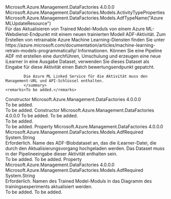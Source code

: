 <Type Name="AzureMLUpdateResourceActivity" FullName="Microsoft.Azure.Management.DataFactories.Models.AzureMLUpdateResourceActivity">
  <TypeSignature Language="C#" Value="public class AzureMLUpdateResourceActivity : Microsoft.Azure.Management.DataFactories.Models.ActivityTypeProperties" />
  <TypeSignature Language="ILAsm" Value=".class public auto ansi beforefieldinit AzureMLUpdateResourceActivity extends Microsoft.Azure.Management.DataFactories.Models.ActivityTypeProperties" />
  <TypeSignature Language="DocId" Value="T:Microsoft.Azure.Management.DataFactories.Models.AzureMLUpdateResourceActivity" />
  <TypeSignature Language="VB.NET" Value="Public Class AzureMLUpdateResourceActivity&#xA;Inherits ActivityTypeProperties" />
  <TypeSignature Language="F#" Value="type AzureMLUpdateResourceActivity = class&#xA;    inherit ActivityTypeProperties" />
  <AssemblyInfo>
    <AssemblyName>Microsoft.Azure.Management.DataFactories</AssemblyName>
    <AssemblyVersion>4.0.0.0</AssemblyVersion>
  </AssemblyInfo>
  <Base>
    <BaseTypeName>Microsoft.Azure.Management.DataFactories.Models.ActivityTypeProperties</BaseTypeName>
  </Base>
  <Interfaces />
  <Attributes>
    <Attribute>
      <AttributeName>Microsoft.Azure.Management.DataFactories.Models.AdfTypeName("AzureMLUpdateResource")</AttributeName>
    </Attribute>
  </Attributes>
  <Docs>
    <summary>
            Für das Aktualisieren von Trained Model-Moduls von einem Azure ML-Webdienst-Endpunkt mit einem neuen trainierten Modell ADF-Aktivität. Zum Erstellen von retrainable Azure Machine Learning-Diensten finden Sie unter https://azure.microsoft.com/documentation/articles/machine-learning-retrain-models-programmatically/ Informationen. Können Sie eine Pipeline ADF mit erstellen eine <see cref="T:Microsoft.Azure.Management.DataFactories.Models.AzureMLBatchExecutionActivity" /> durchführen, Umschulung und erzeugen eine neue iLearner in eine Ausgabe Dataset, verwenden Sie dieses Dataset als Eingabe für diese Aktivität einen Batch bewertungsendpunkt gepatcht.
            
            Die Azure ML Linked Service für die Aktivität muss den Management-URL und API-Schlüssel enthalten.
            </summary>
    <remarks>To be added.</remarks>
  </Docs>
  <Members>
    <Member MemberName=".ctor">
      <MemberSignature Language="C#" Value="public AzureMLUpdateResourceActivity ();" />
      <MemberSignature Language="ILAsm" Value=".method public hidebysig specialname rtspecialname instance void .ctor() cil managed" />
      <MemberSignature Language="DocId" Value="M:Microsoft.Azure.Management.DataFactories.Models.AzureMLUpdateResourceActivity.#ctor" />
      <MemberSignature Language="VB.NET" Value="Public Sub New ()" />
      <MemberType>Constructor</MemberType>
      <AssemblyInfo>
        <AssemblyName>Microsoft.Azure.Management.DataFactories</AssemblyName>
        <AssemblyVersion>4.0.0.0</AssemblyVersion>
      </AssemblyInfo>
      <Parameters />
      <Docs>
        <summary>To be added.</summary>
        <remarks>To be added.</remarks>
      </Docs>
    </Member>
    <Member MemberName=".ctor">
      <MemberSignature Language="C#" Value="public AzureMLUpdateResourceActivity (string trainedModelDatasetName, string trainedModelName);" />
      <MemberSignature Language="ILAsm" Value=".method public hidebysig specialname rtspecialname instance void .ctor(string trainedModelDatasetName, string trainedModelName) cil managed" />
      <MemberSignature Language="DocId" Value="M:Microsoft.Azure.Management.DataFactories.Models.AzureMLUpdateResourceActivity.#ctor(System.String,System.String)" />
      <MemberSignature Language="VB.NET" Value="Public Sub New (trainedModelDatasetName As String, trainedModelName As String)" />
      <MemberSignature Language="F#" Value="new Microsoft.Azure.Management.DataFactories.Models.AzureMLUpdateResourceActivity : string * string -&gt; Microsoft.Azure.Management.DataFactories.Models.AzureMLUpdateResourceActivity" Usage="new Microsoft.Azure.Management.DataFactories.Models.AzureMLUpdateResourceActivity (trainedModelDatasetName, trainedModelName)" />
      <MemberType>Constructor</MemberType>
      <AssemblyInfo>
        <AssemblyName>Microsoft.Azure.Management.DataFactories</AssemblyName>
        <AssemblyVersion>4.0.0.0</AssemblyVersion>
      </AssemblyInfo>
      <Parameters>
        <Parameter Name="trainedModelDatasetName" Type="System.String" />
        <Parameter Name="trainedModelName" Type="System.String" />
      </Parameters>
      <Docs>
        <param name="trainedModelDatasetName">To be added.</param>
        <param name="trainedModelName">To be added.</param>
        <summary>To be added.</summary>
        <remarks>To be added.</remarks>
      </Docs>
    </Member>
    <Member MemberName="TrainedModelDatasetName">
      <MemberSignature Language="C#" Value="public string TrainedModelDatasetName { get; set; }" />
      <MemberSignature Language="ILAsm" Value=".property instance string TrainedModelDatasetName" />
      <MemberSignature Language="DocId" Value="P:Microsoft.Azure.Management.DataFactories.Models.AzureMLUpdateResourceActivity.TrainedModelDatasetName" />
      <MemberSignature Language="VB.NET" Value="Public Property TrainedModelDatasetName As String" />
      <MemberSignature Language="F#" Value="member this.TrainedModelDatasetName : string with get, set" Usage="Microsoft.Azure.Management.DataFactories.Models.AzureMLUpdateResourceActivity.TrainedModelDatasetName" />
      <MemberType>Property</MemberType>
      <AssemblyInfo>
        <AssemblyName>Microsoft.Azure.Management.DataFactories</AssemblyName>
        <AssemblyVersion>4.0.0.0</AssemblyVersion>
      </AssemblyInfo>
      <Attributes>
        <Attribute>
          <AttributeName>Microsoft.Azure.Management.DataFactories.Models.AdfRequired</AttributeName>
        </Attribute>
      </Attributes>
      <ReturnValue>
        <ReturnType>System.String</ReturnType>
      </ReturnValue>
      <Docs>
        <summary>
            Erforderlich. Name des ADF-Blobdataset an, das die iLearner-Datei, die durch den Aktualisierungsvorgang hochgeladen werden.
            Das Dataset muss in der Pipelineeingabe dieser Aktivität enthalten sein.
            </summary>
        <value>To be added.</value>
        <remarks>To be added.</remarks>
      </Docs>
    </Member>
    <Member MemberName="TrainedModelName">
      <MemberSignature Language="C#" Value="public string TrainedModelName { get; set; }" />
      <MemberSignature Language="ILAsm" Value=".property instance string TrainedModelName" />
      <MemberSignature Language="DocId" Value="P:Microsoft.Azure.Management.DataFactories.Models.AzureMLUpdateResourceActivity.TrainedModelName" />
      <MemberSignature Language="VB.NET" Value="Public Property TrainedModelName As String" />
      <MemberSignature Language="F#" Value="member this.TrainedModelName : string with get, set" Usage="Microsoft.Azure.Management.DataFactories.Models.AzureMLUpdateResourceActivity.TrainedModelName" />
      <MemberType>Property</MemberType>
      <AssemblyInfo>
        <AssemblyName>Microsoft.Azure.Management.DataFactories</AssemblyName>
        <AssemblyVersion>4.0.0.0</AssemblyVersion>
      </AssemblyInfo>
      <Attributes>
        <Attribute>
          <AttributeName>Microsoft.Azure.Management.DataFactories.Models.AdfRequired</AttributeName>
        </Attribute>
      </Attributes>
      <ReturnValue>
        <ReturnType>System.String</ReturnType>
      </ReturnValue>
      <Docs>
        <summary>
            Erforderlich. Namen des Trained Model-Moduls in das Diagramm des trainingsexperiments aktualisiert werden.
            </summary>
        <value>To be added.</value>
        <remarks>To be added.</remarks>
      </Docs>
    </Member>
  </Members>
</Type>